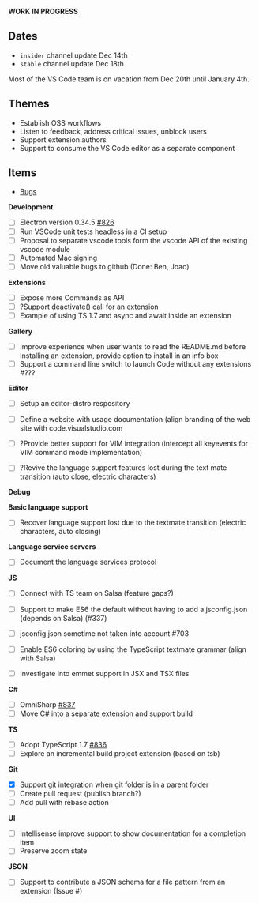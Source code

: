 **WORK IN PROGRESS**

## Dates
- `insider` channel update Dec 14th
- `stable` channel update Dec 18th

Most of the VS Code team is on vacation from Dec 20th until January 4th.

## Themes
- Establish OSS workflows
- Listen to feedback, address critical issues, unblock users
- Support extension authors
- Support to consume the VS Code editor as a separate component

## Items
- [Bugs](https://github.com/Microsoft/vscode/issues?utf8=%E2%9C%93&q=is%3Aopen+is%3Aissue+label%3Abug+milestone%3A%22Dec+2015%22+-label%3Aupstream+)

**Development**
- [ ] Electron version 0.34.5 [#826](../issues/826)
- [ ] Run VSCode unit tests headless in a CI setup
- [ ] Proposal to separate vscode tools form the vscode API of the existing vscode module
- [ ] Automated Mac signing
- [ ] Move old valuable bugs to github (Done: Ben, Joao)

**Extensions**
- [ ] Expose more Commands as API
- [ ] ?Support deactivate() call for an extension
- [ ] Example of using TS 1.7 and async and await inside an extension

**Gallery**
- [ ] Improve experience when user wants to read the README.md before installing an extension, provide option to install in an info box
- [ ] Support a command line switch to launch Code without any extensions #???

**Editor**
- [ ] Setup an editor-distro respository
- [ ] Define a website with usage documentation (align branding of the web site with code.visualstudio.com

- [ ] ?Provide better support for VIM integration (intercept all keyevents for VIM command mode implementation)
- [ ] ?Revive the language support features lost during the text mate transition (auto close, electric characters)

**Debug**

**Basic language support**
- [ ] Recover language support lost due to the textmate transition (electric characters, auto closing)

**Language service servers**
- [ ] Document the language services protocol

**JS**
- [ ] Connect with TS team on Salsa (feature gaps?)
- [ ] Support to make ES6 the default without having to add a jsconfig.json (depends on Salsa) (#337)
- [ ] jsconfig.json sometime not taken into account #703
- [ ] Enable ES6 coloring by using the TypeScript textmate grammar (align with Salsa)
- [ ] Investigate into emmet support in JSX and TSX files


**C#**
- [ ] OmniSharp [#837](../issues/837)
- [ ] Move C# into a separate extension and support build

**TS**
- [ ] Adopt TypeScript 1.7 [#836](../issues/836)
- [ ] Explore an incremental build project extension (based on tsb)

**Git**
- [x] Support git integration when git folder is in a parent folder
- [ ] Create pull request (publish branch?)
- [ ] Add pull with rebase action

**UI**
- [ ] Intellisense improve support to show documentation for a  completion item
- [ ] Preserve zoom state 

**JSON**
- [ ] Support to contribute a JSON schema for a file pattern from an extension (Issue #)
